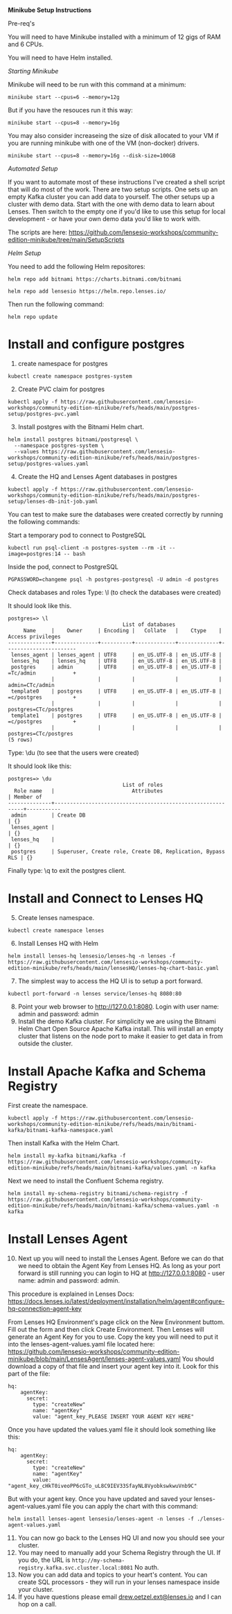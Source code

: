 **Minikube Setup Instructions**

Pre-req's 

You will need to have Minikube installed with a minimum of 12 gigs of RAM and 6 CPUs. 

You will need to have Helm installed. 


*Starting Minikube*

Minikube will need to be run with this command at a minimum:
```
minikube start --cpus=6 --memory=12g
```
But if you have the resouces run it this way:
```
minikube start --cpus=8 --memory=16g
```
You may also consider increaseing the size of disk allocated to your VM if you are running minikube with one of the VM (non-docker) drivers.
```
minikube start --cpus=8 --memory=16g --disk-size=100GB
```

*Automated Setup*

If you want to automate most of these instructions I've created a shell script that will do most of the work. There are two setup scripts. One sets up an empty Kafka cluster you can add data to yourself. The other setups up a cluster with demo data. Start with the one with demo data to learn about Lenses. Then switch to the empty one if you'd like to use this setup for local development - or have your own demo data you'd like to work with. 

The scripts are here: https://github.com/lensesio-workshops/community-edition-minikube/tree/main/SetupScripts

*Helm Setup*

You need to add the following Helm repositores:
```
helm repo add bitnami https://charts.bitnami.com/bitnami
```
```
helm repo add lensesio https://helm.repo.lenses.io/
```
Then run the following command:
```
helm repo update
```

# Install and configure postgres

1. create namespace for postgres
```
kubectl create namespace postgres-system
```
2. Create PVC claim for postgres
```
kubectl apply -f https://raw.githubusercontent.com/lensesio-workshops/community-edition-minikube/refs/heads/main/postgres-setup/postgres-pvc.yaml
```
3. Install postgres with the Bitnami Helm chart.
```
helm install postgres bitnami/postgresql \
  --namespace postgres-system \
  --values https://raw.githubusercontent.com/lensesio-workshops/community-edition-minikube/refs/heads/main/postgres-setup/postgres-values.yaml
```
4. Create the HQ and Lenses Agent databases in postgres
```
kubectl apply -f https://raw.githubusercontent.com/lensesio-workshops/community-edition-minikube/refs/heads/main/postgres-setup/lenses-db-init-job.yaml
```

You can test to make sure the databases were created correctly by running the following commands:

Start a temporary pod to connect to PostgreSQL
```
kubectl run psql-client -n postgres-system --rm -it --image=postgres:14 -- bash
```
Inside the pod, connect to PostgreSQL
```
PGPASSWORD=changeme psql -h postgres-postgresql -U admin -d postgres
```
Check databases and roles
Type: \l (to check the databases were created)

It should look like this. 
```
postgres=> \l
                                     List of databases
     Name     |    Owner     | Encoding |   Collate   |    Ctype    |   Access privileges   
--------------+--------------+----------+-------------+-------------+-----------------------
 lenses_agent | lenses_agent | UTF8     | en_US.UTF-8 | en_US.UTF-8 | 
 lenses_hq    | lenses_hq    | UTF8     | en_US.UTF-8 | en_US.UTF-8 | 
 postgres     | admin        | UTF8     | en_US.UTF-8 | en_US.UTF-8 | =Tc/admin            +
              |              |          |             |             | admin=CTc/admin
 template0    | postgres     | UTF8     | en_US.UTF-8 | en_US.UTF-8 | =c/postgres          +
              |              |          |             |             | postgres=CTc/postgres
 template1    | postgres     | UTF8     | en_US.UTF-8 | en_US.UTF-8 | =c/postgres          +
              |              |          |             |             | postgres=CTc/postgres
(5 rows)
```

Type: \du (to see that the users were created)

It should look like this:
```
postgres=> \du
                                     List of roles
  Role name   |                         Attributes                         | Member of 
--------------+------------------------------------------------------------+-----------
 admin        | Create DB                                                  | {}
 lenses_agent |                                                            | {}
 lenses_hq    |                                                            | {}
 postgres     | Superuser, Create role, Create DB, Replication, Bypass RLS | {}
```
Finally type: \q to exit the postgres client. 


# Install and Connect to Lenses HQ


5. Create lenses namespace.
```
kubectl create namespace lenses
```
6. Install Lenses HQ with Helm
```
helm install lenses-hq lensesio/lenses-hq -n lenses -f https://raw.githubusercontent.com/lensesio-workshops/community-edition-minikube/refs/heads/main/lensesHQ/lenses-hq-chart-basic.yaml
```
7. The simplest way to access the HQ UI is to setup a port forward.
```
kubectl port-forward -n lenses service/lenses-hq 8080:80
```
8. Point your web browser to http://127.0.0.1:8080. Login with user name: admin and password: admin
9. Install the demo Kafka cluster. For simplicity we are using the Bitnami Helm Chart Open Source Apache Kafka install. This will install an empty cluster that listens on the node port to make it easier to get data in from outside the cluster.

# Install Apache Kafka and Schema Registry

First create the namespace.
```
kubectl apply -f https://raw.githubusercontent.com/lensesio-workshops/community-edition-minikube/refs/heads/main/bitnami-kafka/bitnami-kafka-namespace.yaml
```
Then install Kafka with the Helm Chart.
```
helm install my-kafka bitnami/kafka -f https://raw.githubusercontent.com/lensesio-workshops/community-edition-minikube/refs/heads/main/bitnami-kafka/values.yaml -n kafka
```
Next we need to install the Confluent Schema registry.
```
helm install my-schema-registry bitnami/schema-registry -f https://raw.githubusercontent.com/lensesio-workshops/community-edition-minikube/refs/heads/main/bitnami-kafka/schema-values.yaml -n kafka
```

# Install Lenses Agent

10. Next up you will need to install the Lenses Agent. Before we can do that we need to obtain the Agent Key from Lenses HQ. As long as your port forward is still running you can login to HQ at http://127.0.0.1:8080 - user name: admin and password: admin.

This procedure is explained in Lenses Docs: https://docs.lenses.io/latest/deployment/installation/helm/agent#configure-hq-connection-agent-key

From Lenses HQ Environment's page click on the New Environment buttom. Fill out the form and then click Create Environment. Then Lenses will generate an Agent Key for you to use. Copy the key you will need to put it into the lenses-agent-values.yaml file located here: https://github.com/lensesio-workshops/community-edition-minikube/blob/main/LensesAgent/lenses-agent-values.yaml
You should download a copy of that file and insert your agent key into it. Look for this part of the file:
```
hq:
    agentKey:
      secret:
        type: "createNew"
        name: "agentKey"
        value: "agent_key_PLEASE INSERT YOUR AGENT KEY HERE"
```
Once you have updated the values.yaml file it should look something like this:
```
hq:
    agentKey:
      secret:
        type: "createNew"
        name: "agentKey"
        value: "agent_key_cHkT0iveoPP6cGTo_uL8C9IEV33SfayNL8VyobkswkwuVnb9C"
```
But with your agent key. Once you have updated and saved your lenses-agent-values.yaml file you can apply the chart with this command:
```
helm install lenses-agent lensesio/lenses-agent -n lenses -f ./lenses-agent-values.yaml
```
11. You can now go back to the Lenses HQ UI and now you should see your cluster.
12. You may need to manually add your Schema Registry through the UI. If you do, the URL is ```http://my-schema-registry.kafka.svc.cluster.local:8081``` No auth.
13. Now you can add data and topics to your heart's content. You can create SQL processors - they will run in your lenses namespace inside your cluster.
14. If you have questions please email drew.oetzel.ext@lenses.io and I can hop on a call. 
